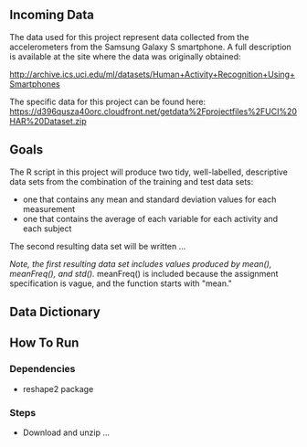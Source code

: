 
## Incoming Data

The data used for this project represent data collected from the accelerometers from the Samsung Galaxy S smartphone. A full description is available at the site where the data was originally obtained: 

http://archive.ics.uci.edu/ml/datasets/Human+Activity+Recognition+Using+Smartphones 

The specific data for this project can be found here:
https://d396qusza40orc.cloudfront.net/getdata%2Fprojectfiles%2FUCI%20HAR%20Dataset.zip 

## Goals

The R script in this project will produce two tidy, well-labelled, descriptive data sets from the combination of the training and test data sets:
 - one that contains any mean and standard deviation values for each measurement
 - one that contains the average of each variable for each activity and each subject

The second resulting data set will be written ...

*Note, the first resulting data set includes values produced by mean(), meanFreq(), and std().* meanFreq() is included because the assignment specification is vague, and the function starts with "mean."

## Data Dictionary

## How To Run

### Dependencies

 * reshape2 package


### Steps
 
 * Download and unzip 
 ...
